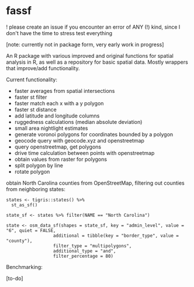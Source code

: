 # fassf

! please create an issue if you encounter an error of ANY (!) kind, since I don't have the time to stress test everything

[note: currently not in package form, very early work in progress]

An R package with various improved and original functions for spatial analysis in R, as well as a repository for basic spatial data. Mostly wrappers that improve/add functionality.

Current functionality:
- faster averages from spatial intersections
- faster st filter
- faster match each x with a y polygon
- faster st distance
- add latitude and longitude columns
- ruggedness calculations (median absolute deviation)
- small area nightlight estimates
- generate voronoi polygons for coordinates bounded by a polygon
- geocode query with geocode.xyz and openstreetmap
- query openstreetmap, get polygons
- drive time calculation between points with openstreetmap
- obtain values from raster for polygons
- split polygon by line
- rotate polygon

obtain North Carolina counties from OpenStreetMap, filtering out counties from neighboring states:

```
states <- tigris::states() %>% 
  st_as_sf()

state_sf <- states %>% filter(NAME == "North Carolina")

state <- osm_data_sf(shapes = state_sf, key = "admin_level", value = "6", quiet = FALSE, 
                  additional = tibble(key = "border_type", value = "county"),
                  filter_type = "multipolygons",
                  additional_type = "and",
                  filter_percentage = 80)
```

Benchmarking:

[to-do]
